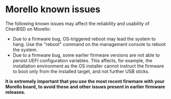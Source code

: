 # Morello known issues

The following known issues may affect the reliability and usability of
CheriBSD on Morello:

- Due to a firmware bug, OS-triggered reboot may lead the system to hang.
  Use the "reboot" command on the management console to reboot the system.
- Due to a firmware bug, some earlier firmware versions are not able to
  persist UEFI configuration variables.
  This affects, for example, the installation environment as the OS installer
  cannot instruct the firmware to boot only from the installed target, and not
  further USB sticks.

**It is extremely important that you use the most recent firwmare with your
Morello board, to avoid these and other issues present in earlier firmware
releases.**
